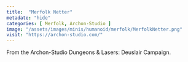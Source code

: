 ```yaml
---
title:  "Merfolk Netter"
metadate: "hide"
categories: [ Merfolk, Archon-Studio ]
image: "/assets/images/minis/humanoid/merfolk/MerfolkNetter.png"
visit: "https://archon-studio.com/"
---
```

From the Archon-Studio Dungeons & Lasers: Deuslair Campaign.